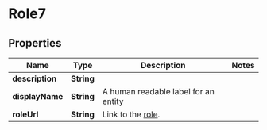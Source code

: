 

# Role7


## Properties

| Name | Type | Description | Notes |
|------------ | ------------- | ------------- | -------------|
|**description** | **String** |  |  |
|**displayName** | **String** | A human readable label for an entity |  |
|**roleUrl** | **String** | Link to the [role](http://docs.griffin.com). |  |



